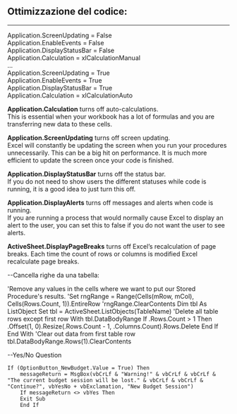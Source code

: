 
## Ottimizzazione del codice:
___
Application.ScreenUpdating = False  
Application.EnableEvents = False  
Application.DisplayStatusBar = False  
Application.Calculation = xlCalculationManual  
    ...  
Application.ScreenUpdating = True  
Application.EnableEvents = True  
Application.DisplayStatusBar = True  
Application.Calculation = xlCalculationAuto  
  

**Application.Calculation** turns off auto-calculations.  
This is essential when your workbook has a lot of formulas and you are transferring new data to these cells.  

**Application.ScreenUpdating** turns off screen updating.  
Excel will constantly be updating the screen when you run your procedures unnecessarily. This can be a big hit on performance. It is much more efficient to update the screen once your code is finished.

**Application.DisplayStatusBar** turns off the status bar.  
If you do not need to show users the different statuses while code is running, it is a good idea to just turn this off.  

**Application.DisplayAlerts** turns off messages and alerts when code is running.  
If you are running a process that would normally cause Excel to display an alert to the user, you can set this to false if you do not want the user to see alerts.

**ActiveSheet.DisplayPageBreaks** turns off Excel’s recalculation of page breaks.
Each time the count of rows or columns is modified Excel recalculate page breaks.









--Cancella righe da una tabella:

'Remove any values in the cells where we want to put our Stored Procedure's results.
    'Set rngRange = Range(Cells(mRow, mCol), Cells(Rows.Count, 1)).EntireRow
    'rngRange.ClearContents
      Dim tbl As ListObject
    Set tbl = ActiveSheet.ListObjects(TableName)
    'Delete all table rows except first row
      With tbl.DataBodyRange
        If .Rows.Count > 1 Then
          .Offset(1, 0).Resize(.Rows.Count - 1, .Columns.Count).Rows.Delete
        End If
      End With
    'Clear out data from first table row
    tbl.DataBodyRange.Rows(1).ClearContents


--Yes/No Question

    If (OptionButton_NewBudget.Value = True) Then
        messageReturn = MsgBox(vbCrLf & "Warning!" & vbCrLf & vbCrLf & "The current budget session will be lost." & vbCrLf & vbCrLf & "Continue?", vbYesNo + vbExclamation, "New Budget Session")
        If messageReturn <> vbYes Then
        Exit Sub
        End If
